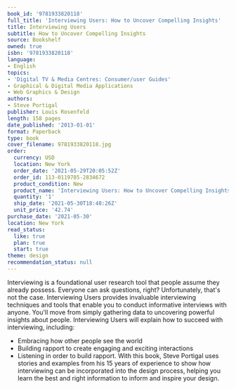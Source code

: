 ```yaml
---
book_id: '9781933820118'
full_title: 'Interviewing Users: How to Uncover Compelling Insights'
title: Interviewing Users
subtitle: How to Uncover Compelling Insights
source: Bookshelf
owned: true
isbn: '9781933820118'
language:
- English
topics:
- 'Digital TV & Media Centres: Consumer/user Guides'
- Graphical & Digital Media Applications
- Web Graphics & Design
authors:
- Steve Portigal
publisher: Louis Rosenfeld
length: 158 pages
date_published: '2013-01-01'
format: Paperback
type: book
cover_filename: 9781933820118.jpg
order:
  currency: USD
  location: New York
  order_date: '2021-05-29T20:05:52Z'
  order_id: 113-0119785-2834672
  product_condition: New
  product_name: 'Interviewing Users: How to Uncover Compelling Insights'
  quantity: '1'
  ship_date: '2021-05-30T18:48:26Z'
  unit_price: '42.74'
purchase_date: '2021-05-30'
location: New York
read_status:
  like: true
  plan: true
  start: true
theme: design
recommendation_status: null
---
```

Interviewing is a foundational user research tool that people assume they already possess. Everyone can ask questions, right? Unfortunately, that's not the case. Interviewing Users provides invaluable interviewing techniques and tools that enable you to conduct informative interviews with anyone. You'll move from simply gathering data to uncovering powerful insights about people.
Interviewing Users will explain how to succeed with interviewing, including:
* Embracing how other people see the world
* Building rapport to create engaging and exciting interactions
* Listening in order to build rapport.
With this book, Steve Portigal uses stories and examples from his 15 years of experience to show how interviewing can be incorporated into the design process, helping you learn the best and right information to inform and inspire your design.
